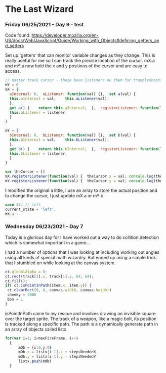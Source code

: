 # The Last Wizard

### Friday 06/25/2021 - Day 9 - test

Code found: https://developer.mozilla.org/en-US/docs/Web/JavaScript/Guide/Working_with_Objects#defining_getters_and_setters

Set up 'getters' that can monitor variable changes as they change. This is really useful for me so I can track the precise location of the cursor. mX.a and mY.a now hold the x and y positions of the cursor and are easy to access.

```javascript
// master track cursor - these have listeners on them for troubleshooting
mY = 0
mX = {
  aInternal: 0,  aListener: function(val) {},  set a(val) {    
  this.aInternal = val;    this.aListener(val);  
  },
  get a() {    return this.aInternal;  },  registerListener: function(listener) {
  this.aListener = listener;  
  }
}

mY = {
  bInternal: 0,  bListener: function(val) {},  set b(val) {
  this.bInternal = val;    this.bListener(val);  
  },
  get b() {    return this.bInternal;  },  registerListener: function(listener) {
  this.bListener = listener;  
  }
}

var theCursor = []
mX.registerListener(function(val) {  theCursor.x = val; console.log(theCursor)});
mY.registerListener(function(val) {  theCursor.y = val; console.log(theCursor)});
```

I modified the original a little, I use an array to store the actual position and to change the cursor, I just update mX.a or mY.b

```javascript
case 37: // left
current_state = 'left';
mX.a --
```

### Wednesday 06/23/2021 - Day 7

Today is a glorious day for I have worked out a way to do collition detection which is somewhat important in a game... 

I had a number of options that I was looking at including working out angles using all kinds of special math wizardry. But ended up using a simple trick that I stumbled on while looking at the canvas system.

```javascript
ct.globalAlpha = 0;
ct.rect(track[1].x, track[1].y, 64, 64);
ct.fill();
if( ct.isPointInPath(item.x, item.y)) {
 ct.clearRect(0, 0, canvas.width, canvas.height)
 cheeky = 4000
 boo = 1
}
```
isPointInPath came to my rescue and involves drawing an invisible square over the target sprite. The track of a weapon, like a magic bolt, its position is tracked along a specific path. The path is a dynamically generate path in an array of objects called listx.

```javascript
for(var i=1; i<maxFireFrame; i++)
  {
      mOb = {x:0,y:0}
      mOb.x = listx[i-1].x + stepsNeededX
      mOb.y = listx[i-1].y - stepsNeededY
      listx.push(mOb)
  }
```



